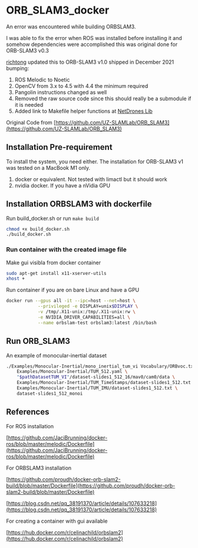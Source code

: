 # ORB_SLAM3_docker

An error was encountered while building ORBSLAM3.

I was able to fix the error when ROS was installed before installing it and
somehow dependencies were accomplished this was original done for ORB-SLAM3
v0.3

[richtong](https://github.com/richtong) updated this to ORB-SLAM3 v1.0 shipped
in December 2021 bumping:

1. ROS Melodic to Noetic
1. OpenCV from 3.x to 4.5 with 4.4 the minimum required
1. Pangolin instructions changed as well
1. Removed the raw source code since this should really be a submodule if it is
   needed
1. Added link to Makefile helper functions at [NetDrones
   Lib](https://github.com/netdrones/lib)

Original Code from [https://github.com/UZ-SLAMLab/ORB_SLAM3](https://github.com/UZ-SLAMLab/ORB_SLAM3)

## Installation Pre-requirement

To install the system, you need either. The installation for ORB-SLAM3 v1 was tested on a MacBook
M1 only.

1. docker or equivalent. Not tested with limactl but it should work
1. nvidia docker. If you have a nVidia GPU

## Installation ORBSLAM3 with dockerfile

Run build_docker.sh or run `make build`

```bash
chmod +x build_docker.sh
./build_docker.sh
```

### Run container with the created image file

Make gui visibla from docker container

```bash
sudo apt-get install x11-xserver-utils
xhost +
```

Run container if you are on bare Linux and have a GPU

```bash
docker run --gpus all -it --ipc=host --net=host \
            --privileged -e DISPLAY=unix$DISPLAY \
            -v /tmp/.X11-unix:/tmp/.X11-unix:rw \
            -e NVIDIA_DRIVER_CAPABILITIES=all \
            --name orbslam-test orbslam3:latest /bin/bash
```

## Run ORB_SLAM3

An example of monocular-inertial dataset

```bash
./Examples/Monocular-Inertial/mono_inertial_tum_vi Vocabulary/ORBvoc.txt \
    Examples/Monocular-Inertial/TUM_512.yaml \
    "$pathDatasetTUM_VI"/dataset-slides1_512_16/mav0/cam0/data \
    Examples/Monocular-Inertial/TUM_TimeStamps/dataset-slides1_512.txt \
    Examples/Monocular-Inertial/TUM_IMU/dataset-slides1_512.txt \
    dataset-slides1_512_monoi
```

## References

For ROS installation

[https://github.com/JaciBrunning/docker-ros/blob/master/melodic/Dockerfile](https://github.com/JaciBrunning/docker-ros/blob/master/melodic/Dockerfile)

For ORBSLAM3 installation

[https://github.com/proudh/docker-orb-slam2-build/blob/master/Dockerfile](https://github.com/proudh/docker-orb-slam2-build/blob/master/Dockerfile)

[https://blog.csdn.net/qq_38191370/article/details/107633218](https://blog.csdn.net/qq_38191370/article/details/107633218)

For creating a container with gui available

[https://hub.docker.com/r/celinachild/orbslam2](https://hub.docker.com/r/celinachild/orbslam2)
